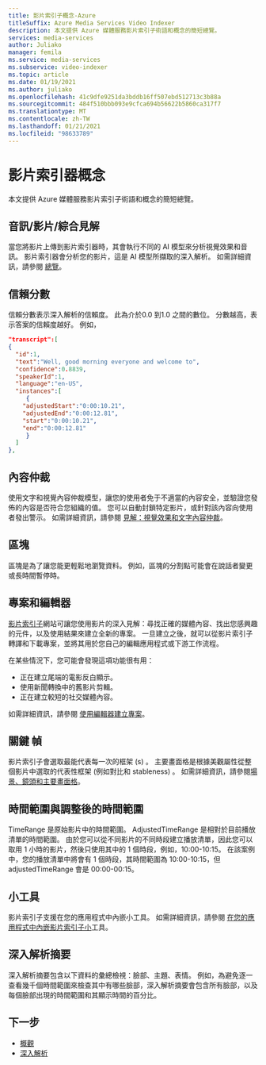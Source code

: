 ```yaml
---
title: 影片索引子概念-Azure
titleSuffix: Azure Media Services Video Indexer
description: 本文提供 Azure 媒體服務影片索引子術語和概念的簡短總覽。
services: media-services
author: Juliako
manager: femila
ms.service: media-services
ms.subservice: video-indexer
ms.topic: article
ms.date: 01/19/2021
ms.author: juliako
ms.openlocfilehash: 41c9dfe9251da3bddb16ff507ebd512713c3b88a
ms.sourcegitcommit: 484f510bbb093e9cfca694b56622b5860ca317f7
ms.translationtype: MT
ms.contentlocale: zh-TW
ms.lasthandoff: 01/21/2021
ms.locfileid: "98633789"
---
```

# <a name="video-indexer-concepts"></a>影片索引器概念

本文提供 Azure 媒體服務影片索引子術語和概念的簡短總覽。

## <a name="audiovideocombined-insights"></a>音訊/影片/綜合見解

當您將影片上傳到影片索引器時，其會執行不同的 AI 模型來分析視覺效果和音訊。 影片索引器會分析您的影片，這是 AI 模型所擷取的深入解析。 如需詳細資訊，請參閱 [總覽](video-indexer-overview.md)。

## <a name="confidence-scores"></a>信賴分數 

信賴分數表示深入解析的信賴度。 此為介於0.0 到1.0 之間的數位。 分數越高，表示答案的信賴度越好。 例如， 

```json
"transcript":[
{
  "id":1,
  "text":"Well, good morning everyone and welcome to",
  "confidence":0.8839,
  "speakerId":1,
  "language":"en-US",
  "instances":[
     {
    "adjustedStart":"0:00:10.21",
    "adjustedEnd":"0:00:12.81",
    "start":"0:00:10.21",
    "end":"0:00:12.81"
     }
  ]
},
```

## <a name="content-moderation"></a>內容仲裁

使用文字和視覺內容仲裁模型，讓您的使用者免于不適當的內容安全，並驗證您發佈的內容是否符合您組織的值。 您可以自動封鎖特定影片，或針對該內容向使用者發出警示。 如需詳細資訊，請參閱 [見解：視覺效果和文字內容仲裁](video-indexer-output-json-v2.md#visualcontentmoderation)。 

## <a name="blocks"></a>區塊   

區塊是為了讓您能更輕鬆地瀏覽資料。 例如，區塊的分割點可能會在說話者變更或長時間暫停時。  

## <a name="project-and-editor"></a>專案和編輯器

[影片索引子](https://www.videoindexer.ai/)網站可讓您使用影片的深入見解：尋找正確的媒體內容、找出您感興趣的元件，以及使用結果來建立全新的專案。 一旦建立之後，就可以從影片索引子轉譯和下載專案，並將其用於您自己的編輯應用程式或下游工作流程。

在某些情況下，您可能會發現這項功能很有用： 

* 正在建立尾端的電影反白顯示。
* 使用新聞轉換中的舊影片剪輯。
* 正在建立較短的社交媒體內容。

如需詳細資訊，請參閱 [使用編輯器建立專案](use-editor-create-project.md)。

## <a name="keyframes"></a>關鍵 幀

影片索引子會選取最能代表每一次的框架 (s) 。 主要畫面格是根據美觀屬性從整個影片中選取的代表性框架 (例如對比和 stableness) 。 如需詳細資訊，請參閱[場景、鏡頭和主要畫面格](scenes-shots-keyframes.md)。

## <a name="time-range-vs-adjusted-time-range"></a>時間範圍與調整後的時間範圍   

TimeRange 是原始影片中的時間範圍。 AdjustedTimeRange 是相對於目前播放清單的時間範圍。 由於您可以從不同影片的不同時段建立播放清單，因此您可以取用 1 小時的影片，然後只使用其中的 1 個時段，例如，10:00-10:15。 在該案例中，您的播放清單中將會有 1 個時段，其時間範圍為 10:00-10:15，但 adjustedTimeRange 會是 00:00-00:15。 

## <a name="widgets"></a>小工具

影片索引子支援在您的應用程式中內嵌小工具。 如需詳細資訊，請參閱 [在您的應用程式中內嵌影片索引子小](video-indexer-embed-widgets.md)工具。

## <a name="summarized-insights"></a>深入解析摘要  

深入解析摘要包含以下資料的彙總檢視：臉部、主題、表情。 例如，為避免逐一查看幾千個時間範圍來檢查其中有哪些臉部，深入解析摘要會包含所有臉部，以及每個臉部出現的時間範圍和其顯示時間的百分比。  

## <a name="next-steps"></a>下一步

- [概觀](video-indexer-overview.md)
- [深入解析](video-indexer-output-json-v2.md)
